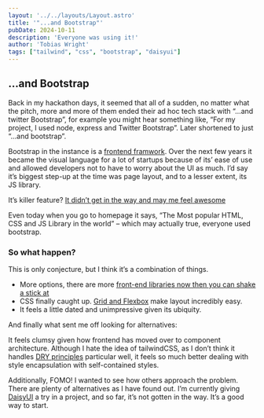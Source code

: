 ```yaml
---
layout: '../../layouts/Layout.astro'
title: '"...and Bootstrap"'
pubDate: 2024-10-11
description: 'Everyone was using it!'
author: 'Tobias Wright'
tags: ["tailwind", "css", "bootstrap", "daisyui"]
---
```


## …and Bootstrap

Back in my hackathon days, it seemed that all of a sudden, no matter what the pitch, more and more of them ended their ad hoc tech stack with “…and twitter Bootstrap”, for example you might hear something like, “For my project, I used node, express and Twitter Bootstrap”. Later shortened to just “…and bootstrap”.

Bootstrap in the instance is a [frontend framwork](https://getbootstrap.com/). Over the next few years it became the visual language for a lot of startups because of its’ ease of use and allowed developers not to have to worry about the UI as much. I’d say it’s biggest step-up at the time was page layout, and to a lesser extent, its JS library.

It’s killer feature? [It didn’t get in the way and may me feel awesome](https://headrush.typepad.com/creating_passionate_users/2005/01/users_shouldnt_.html)

Even today when you go to homepage it says, “The Most popular HTML, CSS and JS Library in the world” – which may actually true, everyone used bootstrap.

### So what happen?

This is only conjecture, but I think it’s a combination of things.
- More options, there are more [front-end libraries now then you can shake a stick at](https://www.creative-tim.com/blog/educational-tech/bootstrap-alternatives/)
- CSS finally caught up. [Grid and Flexbox](https://www.geeksforgeeks.org/comparison-between-css-grid-css-flexbox/) make layout incredibly easy.
- It feels a little dated and unimpressive given its ubiquity.

And finally what sent me off looking for alternatives:

It feels clumsy given how frontend has moved over to component architecture. Although I hate the idea of tailwindCSS, as I don’t think it handles [DRY principles](https://en.wikipedia.org/wiki/Don%27t_repeat_yourself) particular well, it feels so much better dealing with style encapsulation with self-contained styles.

Additionally, FOMO! I wanted to see how others approach the problem. There are plenty of alternatives as I have found out. I’m currently giving [DaisyUI](https://daisyui.com/) a try in a project, and so far, it’s not gotten in the way.  It’s a good way to start.
